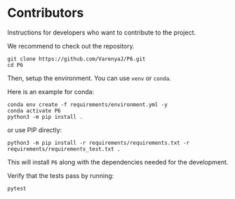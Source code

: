 # Contributors

Instructions for developers who want to contribute to the project.

We recommend to check out the repository.

```shell
git clone https://github.com/VarenyaJ/P6.git
cd P6
```

Then, setup the environment. You can use `venv` or `conda`.

Here is an example for conda:

```shell
conda env create -f requirements/environment.yml -y
conda activate P6
python3 -m pip install .
```

or use PIP directly:

```shell
python3 -m pip install -r requirements/requirements.txt -r requirements/requirements_test.txt .
```

This will install `P6` along with the dependencies needed for the development.

Verify that the tests pass by running:

```
pytest
```

